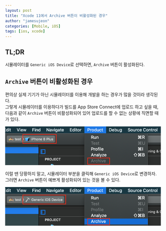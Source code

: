 ```yaml
---
layout: post
title: "Xcode 11에서 Archive 버튼이 비활성화된 경우"
author: "jamesujeon"
categories: [Mobile, iOS]
tags: [ios, xcode]
---
```


## TL;DR

시뮬레이터를 `Generic iOS Device`로 선택하면, `Archive` 버튼이 활성화된다.

## `Archive` 버튼이 비활성화된 경우

편의상 실제 기기가 아닌 시뮬레이터를 이용해 개발을 하는 경우가 많을 것이라 생각된다.  
그렇게 시뮬레이터를 이용하다가 빌드를 App Store Connect에 업로드 하고 싶을 때,
다음과 같이 `Archive` 버튼이 비활성화되어 있어 업로드를 할 수 없는 상황에 직면할 때가 있다.

![Figure 1](assets/figure_1.png)

이럴 땐 당황하지 말고, 시뮬레이터 부분을 클릭해 `Generic iOS Device`로 변경하자.  
그러면 `Archive` 버튼이 예쁘게 활성화되어 있는 것을 볼 수 있다.

![Figure 2](assets/figure_2.png)
